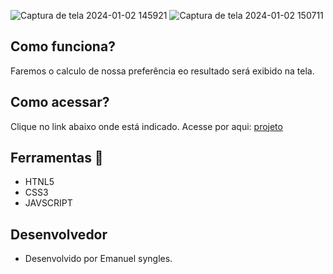 ![Captura de tela 2024-01-02 145921](https://github.com/Emanuelsyngles/To-Do-List/assets/122393755/c5879a5d-8011-47fa-85ca-584ece55dd4e)
![Captura de tela 2024-01-02 150711](https://github.com/Emanuelsyngles/To-Do-List/assets/122393755/76afd22a-dd72-4881-89fb-66b4d75543cd)
 
 ## Como funciona?
 Faremos o calculo de nossa preferência eo resultado será exibido na tela.

## Como acessar?
Clique no link abaixo onde está indicado.
Acesse por aqui: [projeto](https://calculadorapc.netlify.app/)

 ## Ferramentas 🔧
- HTNL5
- CSS3
- JAVSCRIPT
  
 ## Desenvolvedor
 
 - Desenvolvido por Emanuel syngles.

